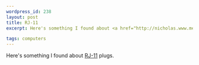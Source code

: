 ```yaml
--- 
wordpress_id: 238
layout: post
title: RJ-11
excerpt: Here's something I found about <a href="http://nicholas.www.media.mit.edu/people/nicholas/Wired/WIRED6-04.html">RJ-11</a> plugs.

tags: computers
---
```


Here's something I found about <a href="http://nicholas.www.media.mit.edu/people/nicholas/Wired/WIRED6-04.html">RJ-11</a> plugs.
